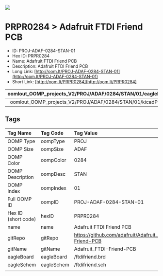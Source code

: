 


  
![][im]
# PRPR0284 > Adafruit FTDI Friend PCB

- ID: PROJ-ADAF-0284-STAN-01
- Hex ID: PRPR0284
- Name: Adafruit FTDI Friend PCB
- Description: Adafruit FTDI Friend PCB
- Long Link: [http://oom.lt/PROJ-ADAF-0284-STAN-01](http://oom.lt/PROJ-ADAF-0284-STAN-01)
- Short Link: [http://oom.lt/PRPR0284](http://oom.lt/PRPR0284)
  

|oomlout_OOMP_projects_V2/PROJ/ADAF/0284/STAN/01/eagleImage.png|oomlout_OOMP_projects_V2/PROJ/ADAF/0284/STAN/01/eagleSchemImage.png|oomlout_OOMP_projects_V2/PROJ/ADAF/0284/STAN/01/kicadPcb3dFront.png|oomlout_OOMP_projects_V2/PROJ/ADAF/0284/STAN/01/kicadPcb3dBack.png|
| :---: | :---: | :---: | :---: |
|oomlout_OOMP_projects_V2/PROJ/ADAF/0284/STAN/01/kicadPcb3d.png||||

## Tags
  

|Tag Name|Tag Code|Tag Value|
| :--- | :--- | :--- |
|OOMP Type|oompType|PROJ|
|OOMP Size|oompSize|ADAF|
|OOMP Color|oompColor|0284|
|OOMP Description|oompDesc|STAN|
|OOMP Index|oompIndex|01|
|Full OOMP ID|oompID|PROJ-ADAF-0284-STAN-01|
|Hex ID (short code)|hexID|PRPR0284|
|name|name|Adafruit FTDI Friend PCB|
|gitRepo|gitRepo|https://github.com/adafruit/Adafruit_FTDI-Friend-PCB|
|gitName|gitName|Adafruit_FTDI-Friend-PCB|
|eagleBoard|eagleBoard|/ftdifriend.brd|
|eagleSchem|eagleSchem|/ftdifriend.sch|
||||



[im]: PROJ/ADAF/0284/STAN/01/kicadPcb3d_450.png

